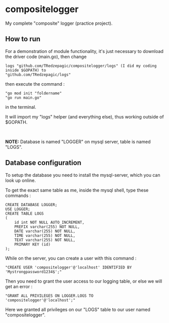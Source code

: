 # compositelogger
My complete "composite" logger (practice project).

## How to run
For a demonstration of module functionality, it's just necessary to download the driver code (main.go), then change
```
logs "github.com/TRedzepagic/compositelogger/logs" (I did my coding inside $GOPATH) to
"github.com/TRedzepagic/logs"
```
then execute the command :  
```
"go mod init "foldername"
"go run main.go"
```  
in the terminal.

It will import my "logs" helper (and everything else), thus working outside of $GOPATH.

&nbsp;

**NOTE:** Database is named "LOGGER" on mysql server, table is named "LOGS".

## Database configuration
To setup the database you need to install the mysql-server, which you can look up online.

To get the exact same table as me, inside the mysql shell, type these commands :
```
CREATE DATABASE LOGGER;
USE LOGGER;
CREATE TABLE LOGS
(
    id int NOT NULL AUTO_INCREMENT,
    PREFIX varchar(255) NOT NULL,
    DATE varchar(255) NOT NULL,
    TIME varchar(255) NOT NULL,
    TEXT varchar(255) NOT NULL,
    PRIMARY KEY (id)
);
```
While on the server, you can create a user with this command :

```
"CREATE USER 'compositelogger'@'localhost' IDENTIFIED BY 'Mystrongpassword1234$';"
```
Then you need to grant the user access to our logging table, or else we will get an error :

```
"GRANT ALL PRIVILEGES ON LOGGER.LOGS TO 'compositelogger'@'localhost';"
```
Here we granted all privileges on our "LOGS" table to our user named "compositelogger".